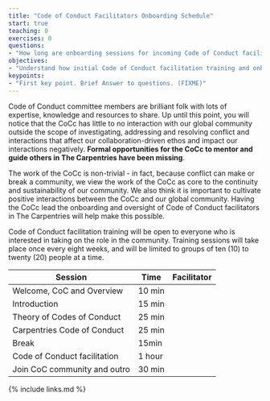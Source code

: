 ```yaml
---
title: "Code of Conduct Facilitators Onboarding Schedule"
start: true
teaching: 0
exercises: 0
questions:
- "How long are onboarding sessions for incoming Code of Conduct facilitators?"
objectives:
- "Understand how initial Code of Conduct facilitation training and onboarding sessions are structured"
keypoints:
- "First key point. Brief Answer to questions. (FIXME)"
---
```


Code of Conduct committee members are brilliant folk with lots of expertise, knowledge and resources to share. Up until this point, you will notice that the CoCc has little to no interaction with our global community outside the scope of investigating, addressing and resolving conflict and interactions that affect our collaboration-driven ethos and impact our interactions negatively. **Formal opportunities for the CoCc to mentor and guide others in The Carpentries have been missing**. 

The work of the CoCc is non-trivial - in fact, because conflict can make or break a community, we view the work of the CoCc as core to the continuity and sustainability of our community. We also think it is important to cultivate positive interactions between the CoCc and our global community. Having the CoCc lead the onboarding and oversight of Code of Conduct facilitators in The Carpentries will help make this possible. 

Code of Conduct facilitation training will be open to everyone who is interested in taking on the role in the community. Training sessions will take place once every eight weeks, and will be limited to groups of ten (10) to twenty (20) people at a time.

| Session                      | Time    | Facilitator |
|------------------------------|---------|-------------|
| Welcome, CoC and Overview    | 10 min  |             |
| Introduction                 | 15 min  |             |
| Theory of Codes of Conduct   | 25 min  |             |
| Carpentries Code of Conduct  | 25 min  |             |
| Break                        | 15min   |             |
| Code of Conduct facilitation | 1 hour  |             |
| Join CoC community and outro | 30 min  |             |

{% include links.md %}
